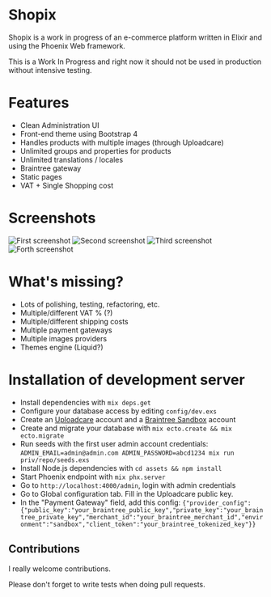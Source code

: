 # Shopix

Shopix is a work in progress of an e-commerce platform written in Elixir and using the Phoenix Web framework.

This is a Work In Progress and right now it should not be used in production without intensive testing.

# Features

* Clean Administration UI
* Front-end theme using Bootstrap 4
* Handles products with multiple images (through Uploadcare)
* Unlimited groups and properties for products
* Unlimited translations / locales
* Braintree gateway
* Static pages
* VAT + Single Shopping cost

# Screenshots

![First screenshot](https://raw.githubusercontent.com/nicolasblanco/shopix/master/documents/screenshot1.png)
![Second screenshot](https://raw.githubusercontent.com/nicolasblanco/shopix/master/documents/screenshot2.png)
![Third screenshot](https://raw.githubusercontent.com/nicolasblanco/shopix/master/documents/screenshot3.png)
![Forth screenshot](https://raw.githubusercontent.com/nicolasblanco/shopix/master/documents/screenshot4.png)

# What's missing?

  * Lots of polishing, testing, refactoring, etc.
  * Multiple/different VAT % (?)
  * Multiple/different shipping costs
  * Multiple payment gateways
  * Multiple images providers
  * Themes engine (Liquid?)

# Installation of development server

  * Install dependencies with `mix deps.get`
  * Configure your database access by editing `config/dev.exs`
  * Create an [Uploadcare](https://uploadcare.com) account and a [Braintree Sandbox](https://sandbox.braintreegateway.com) account
  * Create and migrate your database with `mix ecto.create && mix ecto.migrate`
  * Run seeds with the first user admin account credentials:
  `ADMIN_EMAIL=admin@admin.com ADMIN_PASSWORD=abcd1234 mix run priv/repo/seeds.exs`
  * Install Node.js dependencies with `cd assets && npm install`
  * Start Phoenix endpoint with `mix phx.server`
  * Go to `http://localhost:4000/admin`, login with admin credentials
  * Go to Global configuration tab. Fill in the Uploadcare public key.
  * In the "Payment Gateway" field, add this config:
  `{"provider_config":{"public_key":"your_braintree_public_key","private_key":"your_braintree_private_key","merchant_id":"your_braintree_merchant_id","environment":"sandbox","client_token":"your_braintree_tokenized_key"}}`

## Contributions

I really welcome contributions.

Please don't forget to write tests when doing pull requests.
